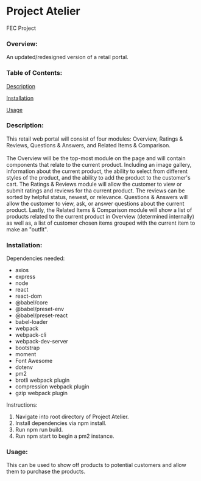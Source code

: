 # Project Atelier
FEC Project

### Overview:
An updated/redesigned version of a retail portal.

### Table of Contents:
[Description](#Description)

[Installation](#Installation)

[Usage](#Usage)

### Description:
This retail web portal will consist of four modules: Overview, Ratings & Reviews, Questions & Answers, and Related Items & Comparison.
<br><br>
The Overview will be the top-most module on the page and will contain components that relate to the current product. Including an image gallery, information about the current product, the ability to select from different styles of the product, and the ability to add the product to the customer's cart. The Ratings & Reviews module will allow the customer to view or submit ratings and reviews for tha current product. The reviews can be sorted by helpful status, newest, or relevance. Questions & Answers will allow the customer to view, ask, or answer questions about the current product. Lastly, the Related Items & Comparison module will show a list of products related to the current product in Overview (determined internally) as well as, a list of customer chosen items grouped with the current item to make an "outfit".

### Installation:
Dependencies needed:
- axios
- express
- node
- react
- react-dom
- @babel/core
- @babel/preset-env
- @babel/preset-react
- babel-loader
- webpack
- webpack-cli
- webpack-dev-server
- bootstrap
- moment
- Font Awesome
- dotenv
- pm2
- brotli webpack plugin
- compression webpack plugin
- gzip webpack plugin

Instructions:
1. Navigate into root directory of Project Atelier.
2. Install dependencies via npm install.
3. Run npm run build.
4. Run npm start to begin a pm2 instance.

### Usage:
This can be used to show off products to potential customers and allow them to purchase the products.
